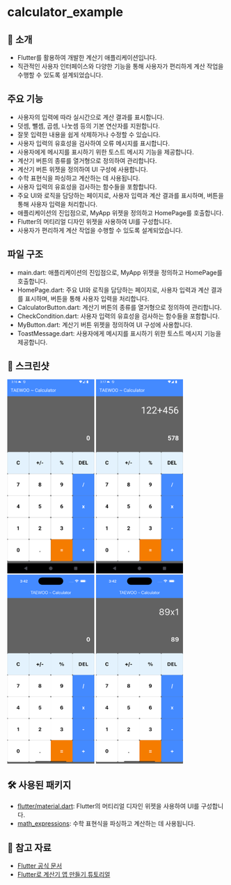 # calculator_example

## 📝 소개
- Flutter를 활용하여 개발한 계산기 애플리케이션입니다. 
- 직관적인 사용자 인터페이스와 다양한 기능을 통해 사용자가 편리하게 계산 작업을 수행할 수 있도록 설계되었습니다.

## 주요 기능
- 사용자의 입력에 따라 실시간으로 계산 결과를 표시합니다.
- 덧셈, 뺄셈, 곱셈, 나눗셈 등의 기본 연산자를 지원합니다.
- 잘못 입력한 내용을 쉽게 삭제하거나 수정할 수 있습니다.
- 사용자 입력의 유효성을 검사하여 오류 메시지를 표시합니다.
- 사용자에게 메시지를 표시하기 위한 토스트 메시지 기능을 제공합니다.
- 계산기 버튼의 종류를 열거형으로 정의하여 관리합니다.
- 계산기 버튼 위젯을 정의하여 UI 구성에 사용합니다.
- 수학 표현식을 파싱하고 계산하는 데 사용됩니다.
- 사용자 입력의 유효성을 검사하는 함수들을 포함합니다.
- 주요 UI와 로직을 담당하는 페이지로, 사용자 입력과 계산 결과를 표시하며, 버튼을 통해 사용자 입력을 처리합니다.
- 애플리케이션의 진입점으로, MyApp 위젯을 정의하고 HomePage를 호출합니다.
- Flutter의 머티리얼 디자인 위젯을 사용하여 UI를 구성합니다.
- 사용자가 편리하게 계산 작업을 수행할 수 있도록 설계되었습니다.

## 파일 구조
- main.dart: 애플리케이션의 진입점으로, MyApp 위젯을 정의하고 HomePage를 호출합니다.
- HomePage.dart: 주요 UI와 로직을 담당하는 페이지로, 사용자 입력과 계산 결과를 표시하며, 버튼을 통해 사용자 입력을 처리합니다.
- CalculatorButton.dart: 계산기 버튼의 종류를 열거형으로 정의하여 관리합니다.
- CheckCondition.dart: 사용자 입력의 유효성을 검사하는 함수들을 포함합니다.
- MyButton.dart: 계산기 버튼 위젯을 정의하여 UI 구성에 사용합니다.
- ToastMessage.dart: 사용자에게 메시지를 표시하기 위한 토스트 메시지 기능을 제공합니다.

## 📸 스크린샷
<img src="Screenshot_20250323_151700.png" alt="Screenshot 1" width="200" />
<img src="Screenshot_20250323_151713.png" alt="Screenshot 2" width="200" />
<img src="img.png" alt="Image 3" width="200" />
<img src="img_1.png" alt="Image 4" width="200" />

## 🛠 사용된 패키지

- [flutter/material.dart](https://api.flutter.dev/flutter/material/material-library.html): Flutter의 머티리얼 디자인 위젯을 사용하여 UI를 구성합니다.
- [math_expressions](https://pub.dev/packages/math_expressions): 수학 표현식을 파싱하고 계산하는 데 사용됩니다.

## 🔗 참고 자료

- [Flutter 공식 문서](https://flutter.dev/docs)
- [Flutter로 계산기 앱 만들기 튜토리얼](https://brunch.co.kr/%40yudong/108)